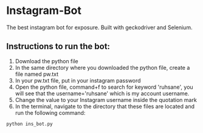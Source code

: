 # Instagram-Bot
The best instagram bot for exposure. Built with geckodriver and Selenium.

## Instructions to run the bot:
1. Download the python file
2. In the same directory where you downloaded the python file, create a file named pw.txt
3. In your pw.txt file, put in your instagram password
4. Open the python file, command+f to search for keyword 'ruhsane', you will see that the username='ruhsane' which is my account username.
5. Change the value to your Instagram username inside the quotation mark
4. In the terminal, navigate to the directory that these files are located and run the following command: 
```
python ins_bot.py
```

